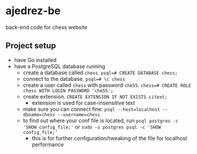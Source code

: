 # ajedrez-be
back-end code for chess website

## Project setup
- have Go installed
- have a PostgreSQL database running
    - create a database called `chess`. `psql=# CREATE DATABASE chess;`
    - connect to the database. `psql=# \c chess`
    - create a user called `chess` with password `che55`. `chess=# CREATE ROLE chess WITH LOGIN PASSWORD 'che55';`
    - create extension. `CREATE EXTENSION IF NOT EXISTS citext;`
        - extension is used for case-insensitive text
    - make sure you can connect fine: `psql --host=localhost --dbname=chess --username=chess`
    - to find out where your conf file is located, run `psql postgres -c 'SHOW config_file;'` or `sudo -u postgres psql -c 'SHOW config_file;'`
        - this is for further configuration/tweaking of the file for localhost performance
